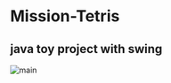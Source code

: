 # Mission-Tetris
## java toy project with swing 

![main](https://user-images.githubusercontent.com/89013431/149357846-5d10bf7c-0e5a-4dde-a0b8-5ec1f594783d.png)

